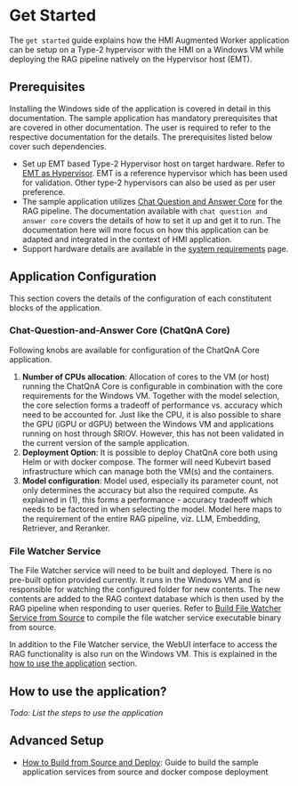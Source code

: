 # Get Started
The `get started` guide explains how the HMI Augmented Worker application can be setup on a Type-2 hypervisor with the HMI on a Windows VM while deploying the RAG pipeline natively on the Hypervisor host (EMT).

## Prerequisites
Installing the Windows side of the application is covered in detail in this documentation. The sample application has mandatory prerequisites that are covered in other documentation. The user is required to refer to the respective documentation for the details. The prerequisites listed below cover such dependencies. 
- Set up EMT based Type-2 Hypervisor host on target hardware. Refer to [EMT as Hypervisor](). EMT is a reference hypervisor which has been used for validation. Other type-2 hypervisors can also be used as per user preference.
- The sample application utilizes [Chat Question and Answer Core](https://github.com/open-edge-platform/edge-ai-libraries/tree/main/sample-applications/chat-question-and-answer-core) for the RAG pipeline. The documentation available with `chat question and answer core` covers the details of how to set it up and get it to run. The documentation here will more focus on how this application can be adapted and integrated in the context of HMI application.
- Support hardware details are available in the [system requirements](./system-requirements.md) page.

## Application Configuration
This section covers the details of the configuration of each constitutent blocks of the application. 

### Chat-Question-and-Answer Core (ChatQnA Core)
Following knobs are available for configuration of the ChatQnA Core application.
1. **Number of CPUs allocation**: Allocation of cores to the VM (or host) running the ChatQnA Core is configurable in combination with the core requirements for the Windows VM. Together with the model selection, the core selection forms a tradeoff of performance vs. accuracy which need to be accounted for. Just like the CPU, it is also possible to share the GPU (iGPU or dGPU) between the Windows VM and applications running on host through SRIOV. However, this has not been validated in the current version of the sample application.
2. **Deployment Option**: It is possible to deploy ChatQnA core both using Helm or with docker compose. The former will need Kubevirt based infrastructure which can manage both the VM(s) and the containers. 
3. **Model configuration**: Model used, especially its parameter count, not only determines the accuracy but also the required compute. As explained in (1), this forms a performance - accuracy tradeoff which needs to be factored in when selecting the model. Model here maps to the requirement of the entire RAG pipeline, viz. LLM, Embedding, Retriever, and Reranker.

### File Watcher Service
The File Watcher service will need to be built and deployed. There is no pre-built option provided currently. It runs in the Windows VM and is responsible for watching the configured folder for new contents. The new contents are added to the RAG context database which is then used by the RAG pipeline when responding to user queries. Refer to [Build File Watcher Service from Source](./how-to-build-from-source.md#build-file-watcher-service-from-source) to compile the file watcher service executable binary from source.

In addition to the File Watcher service, the WebUI interface to access the RAG functionality is also run on the Windows VM. This is explained in the [how to use the application](#how-to-use-the-application) section.

## How to use the application?
_Todo: List the steps to use the application_

## Advanced Setup

- [How to Build from Source and Deploy](./how-to-build-from-source.md): Guide to build the sample application services from source and docker compose deployment